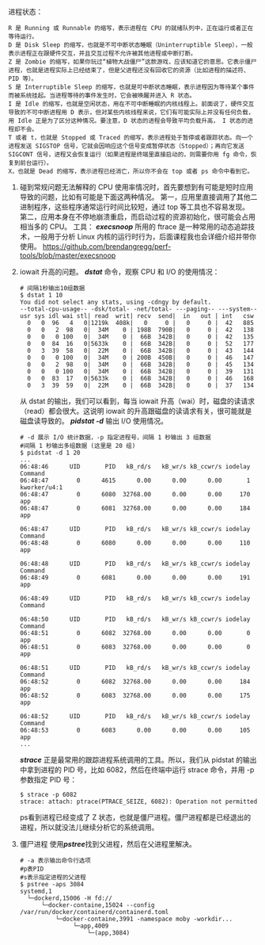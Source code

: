 
进程状态：  
  ```
  R 是 Running 或 Runnable 的缩写，表示进程在 CPU 的就绪队列中，正在运行或者正在等待运行。   
  D 是 Disk Sleep 的缩写，也就是不可中断状态睡眠（Uninterruptible Sleep），一般表示进程正在跟硬件交互，并且交互过程不允许被其他进程或中断打断。   
  Z 是 Zombie 的缩写，如果你玩过“植物大战僵尸”这款游戏，应该知道它的意思。它表示僵尸进程，也就是进程实际上已经结束了，但是父进程还没有回收它的资源（比如进程的描述符、PID 等）。   
  S 是 Interruptible Sleep 的缩写，也就是可中断状态睡眠，表示进程因为等待某个事件而被系统挂起。当进程等待的事件发生时，它会被唤醒并进入 R 状态。   
  I 是 Idle 的缩写，也就是空闲状态，用在不可中断睡眠的内核线程上。前面说了，硬件交互导致的不可中断进程用 D 表示，但对某些内核线程来说，它们有可能实际上并没有任何负载，用 Idle 正是为了区分这种情况。要注意，D 状态的进程会导致平均负载升高， I 状态的进程却不会。
  T 或者 t，也就是 Stopped 或 Traced 的缩写，表示进程处于暂停或者跟踪状态。向一个进程发送 SIGSTOP 信号，它就会因响应这个信号变成暂停状态（Stopped）；再向它发送 SIGCONT 信号，进程又会恢复运行（如果进程是终端里直接启动的，则需要你用 fg 命令，恢复到前台运行）。  
  X，也就是 Dead 的缩写，表示进程已经消亡，所以你不会在 top 或者 ps 命令中看到它。  
  ```

1. 碰到常规问题无法解释的 CPU 使用率情况时，首先要想到有可能是短时应用导致的问题，比如有可能是下面这两种情况。
   第一，应用里直接调用了其他二进制程序，这些程序通常运行时间比较短，通过 top 等工具也不容易发现。
   第二，应用本身在不停地崩溃重启，而启动过程的资源初始化，很可能会占用相当多的 CPU。
   工具： ***execsnoop*** 所用的 ftrace 是一种常用的动态追踪技术，一般用于分析 Linux 内核的运行时行为，后面课程我也会详细介绍并带你使用。
   https://github.com/brendangregg/perf-tools/blob/master/execsnoop

2. iowait 升高的问题。
   ***dstat*** 命令，观察 CPU 和 I/O 的使用情况：
   ```
   # 间隔1秒输出10组数据
   $ dstat 1 10
   You did not select any stats, using -cdngy by default.
   --total-cpu-usage-- -dsk/total- -net/total- ---paging-- ---system--
   usr sys idl wai stl| read  writ| recv  send|  in   out | int   csw
     0   0  96   4   0|1219k  408k|   0     0 |   0     0 |  42   885
     0   0   2  98   0|  34M    0 | 198B  790B|   0     0 |  42   138
     0   0   0 100   0|  34M    0 |  66B  342B|   0     0 |  42   135
     0   0  84  16   0|5633k    0 |  66B  342B|   0     0 |  52   177
     0   3  39  58   0|  22M    0 |  66B  342B|   0     0 |  43   144
     0   0   0 100   0|  34M    0 | 200B  450B|   0     0 |  46   147
     0   0   2  98   0|  34M    0 |  66B  342B|   0     0 |  45   134
     0   0   0 100   0|  34M    0 |  66B  342B|   0     0 |  39   131
     0   0  83  17   0|5633k    0 |  66B  342B|   0     0 |  46   168
     0   3  39  59   0|  22M    0 |  66B  342B|   0     0 |  37   134
   ```
   从 dstat 的输出，我们可以看到，每当 iowait 升高（wai）时，磁盘的读请求（read）都会很大。这说明 iowait 的升高跟磁盘的读请求有关，很可能就是磁盘读导致的。
   ***pidstat -d*** 输出 I/O 使用情况。
   ```
   # -d 展示 I/O 统计数据，-p 指定进程号，间隔 1 秒输出 3 组数据
   #间隔 1 秒输出多组数据 (这里是 20 组)
   $ pidstat -d 1 20
   ...
   06:48:46      UID       PID   kB_rd/s   kB_wr/s kB_ccwr/s iodelay  Command
   06:48:47        0      4615      0.00      0.00      0.00       1  kworker/u4:1
   06:48:47        0      6080  32768.00      0.00      0.00     170  app
   06:48:47        0      6081  32768.00      0.00      0.00     184  app

   06:48:47      UID       PID   kB_rd/s   kB_wr/s kB_ccwr/s iodelay  Command
   06:48:48        0      6080      0.00      0.00      0.00     110  app

   06:48:48      UID       PID   kB_rd/s   kB_wr/s kB_ccwr/s iodelay  Command
   06:48:49        0      6081      0.00      0.00      0.00     191  app

   06:48:49      UID       PID   kB_rd/s   kB_wr/s kB_ccwr/s iodelay  Command

   06:48:50      UID       PID   kB_rd/s   kB_wr/s kB_ccwr/s iodelay  Command
   06:48:51        0      6082  32768.00      0.00      0.00       0  app
   06:48:51        0      6083  32768.00      0.00      0.00       0  app

   06:48:51      UID       PID   kB_rd/s   kB_wr/s kB_ccwr/s iodelay  Command
   06:48:52        0      6082  32768.00      0.00      0.00     184  app
   06:48:52        0      6083  32768.00      0.00      0.00     175  app

   06:48:52      UID       PID   kB_rd/s   kB_wr/s kB_ccwr/s iodelay  Command
   06:48:53        0      6083      0.00      0.00      0.00     105  app
   ...
   ```
   ***strace*** 正是最常用的跟踪进程系统调用的工具。所以，我们从 pidstat 的输出中拿到进程的 PID 号，比如 6082，然后在终端中运行 strace 命令，并用 -p 参数指定 PID 号：
   ```
   $ strace -p 6082
   strace: attach: ptrace(PTRACE_SEIZE, 6082): Operation not permitted
   ```
   ps看到进程已经变成了 Z 状态，也就是僵尸进程。僵尸进程都是已经退出的进程，所以就没法儿继续分析它的系统调用。

3. 僵尸进程
   使用***pstree***找到父进程，然后在父进程里解决。
   ```
   # -a 表示输出命令行选项
   #p表PID
   #s表示指定进程的父进程
   $ pstree -aps 3084
   systemd,1
     └─dockerd,15006 -H fd://
         └─docker-containe,15024 --config /var/run/docker/containerd/containerd.toml
             └─docker-containe,3991 -namespace moby -workdir...
                  └─app,4009
                      └─(app,3084)
      ```
      
      
   
   
   
   
